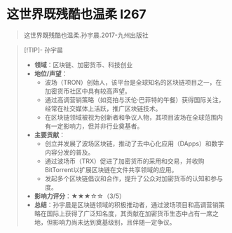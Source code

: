 # 这世界既残酷也温柔 I267

> 这世界既残酷也温柔.孙宇晨.2017-九州出版社

>[!TIP]- 孙宇晨
> - **领域**：区块链、加密货币、科技创业
> - **地位/声望**：
>     - 波场（TRON）创始人，该平台是全球知名的区块链项目之一，在加密货币社区中具有较高声望。
>     - 通过高调营销策略（如竞拍与沃伦·巴菲特的午餐）获得国际关注，经常在社交媒体上活跃，推广区块链技术。
>     - 在区块链领域被视为创新者和争议人物，其项目波场在全球范围内有一定影响力，但并非行业奠基者。
> - **主要贡献**：  
>     - 创立并发展了波场区块链，推动了去中心化应用（DApps）和数字内容分发的普及。
>     - 通过波场币（TRX）促进了加密货币的采用和交易，并收购BitTorrent以扩展区块链在文件共享领域的应用。
>     - 发起多个区块链倡议和合作，提升了公众对加密货币的认知和参与度。
> - **影响力评分**：★★★☆☆（3/5）
> - **总结**：孙宇晨是区块链领域的积极推动者，通过波场项目和高调营销策略在国际上获得了广泛知名度，其贡献在加密货币生态中占有一席之地，但影响力尚未达到奠基级别，且伴随一定争议。

